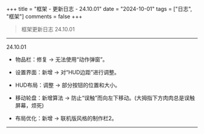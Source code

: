 +++
title = "框架 - 更新日志 - 24.10.01"
date = "2024-10-01"
tags = ["日志", "框架"]
comments = false
+++

> 框架更新日志 24.10.01

---

24.10.01

- 物品栏：修复 -> 无法使用“动作弹窗”。

- 设置界面：新增 -> 对“HUD边距”进行调整。

- HUD布局：调整 -> 部分按钮的位置和大小。

- 移动轮盘：新增算法 -> 防止“误触”而向左下移动。(大拇指下方肉肉总是误触屏幕，烦死)

- 布局优化：新增 -> 联机版风格的制作栏2。

-----

